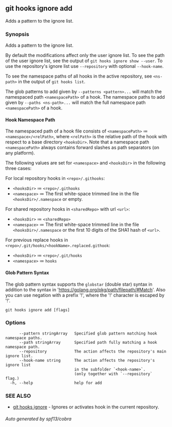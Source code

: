 ## git hooks ignore add

Adds a pattern to the ignore list.

### Synopsis

Adds a pattern to the ignore list.

By default the modifications affect only the user ignore list.
To see the path of the user ignore list,
see the output of `git hooks ignore show --user`.
To use the repository's ignore list use `--repository`
with optional `--hook-name`.

To see the namespace paths of all hooks in the active repository,
see `<ns-path>` in the output of `git hooks list`.

The glob patterns to add given by `--patterns <pattern>...` will match
the namespaced path `<namespacePath>` of a hook.
The namespace paths to add given by `--paths <ns-path>...` will match the full
namespace path `<namespacePath>` of a hook.

#### Hook Namespace Path

The namespaced path of a hook file consists of
`<namespacePath>` ≔ `<namespace>/<relPath>`, where `<relPath>` is the
relative path of the hook with respect to a base directory
`<hooksDir>`.
Note that a namespace path `<namespacePath>` always contains
forward slashes as path separators (on any platform).

The following values are set for `<namespace>` and `<hooksDir>`
in the following three cases:

For local repository hooks in `<repo>/.githooks`:

- `<hooksDir>`  ≔ `<repo>/.githooks`
- `<namespace>` ≔ The first white-space trimmed line in the
                   file `<hooksDir>/.namespace` or empty.

For shared repository hooks in `<sharedRepo>` with url `<url>`:

- `<hooksDir>`  ≔ `<sharedRepo>`
- `<namespace>` ≔ The first white-space trimmed line in the
                    file `<hooksDir>/.namespace` or the first 10 digits
					of the SHA1 hash of `<url>`.

For previous replace hooks in `<repo>/.git/hooks/<hookName>.replaced.githook`:

- `<hooksDir>`  ≔ `<repo>/.git/hooks`
- `<namespace>` ≔ `hooks`

#### Glob Pattern Syntax

The glob pattern syntax supports the `globstar` (double star) syntax
in addition to the syntax in 'https://golang.org/pkg/path/filepath/#Match'.
Also you can use negation with a prefix '!', where the '!' character is
escaped by '\!'.

```
git hooks ignore add [flags]
```

### Options

```
      --pattern stringArray   Specified glob pattern matching hook namespace paths.
      --path stringArray      Specified path fully matching a hook namespace path.
      --repository            The action affects the repository's main ignore list.
      --hook-name string      The action affects the repository's ignore list
                              in the subfolder `<hook-name>`.
                              (only together with `--repository` flag.)
  -h, --help                  help for add
```

### SEE ALSO

* [git hooks ignore](git_hooks_ignore.md)	 - Ignores or activates hook in the current repository.

###### Auto generated by spf13/cobra 
